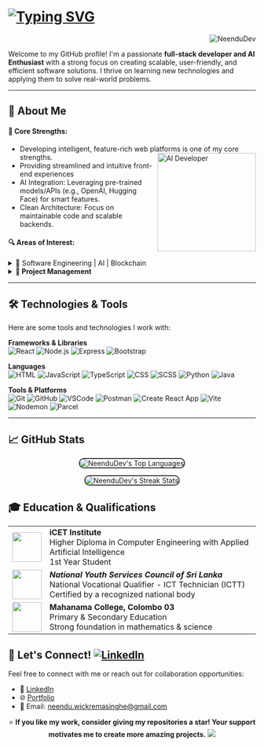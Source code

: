 # [![Typing SVG](https://readme-typing-svg.demolab.com?font=Fira+Code&size=22&pause=1000&vCenter=true&width=600&lines=%F0%9F%91%8B+Hello%2C+I'm+NeenduDev!;%F0%9F%9A%80+Full-Stack+Developer+%26+AI%2FML+Enthusiast+%F0%9F%92%A1)](https://git.io/typing-svg)
<p align="right"> 
  <img src="https://komarev.com/ghpvc/?username=NeenduDev&label=Profile%20views&color=ff0000&style=flat" alt="NeenduDev" /> 
</p>


Welcome to my GitHub profile! I'm a passionate **full-stack developer and AI Enthusiast** with a strong focus on creating scalable, user-friendly, and efficient software solutions. I thrive on learning new technologies and applying them to solve real-world problems.

---

## 🚀 About Me

 
  #### 🎯 Core Strengths: 
  - Developing intelligent, feature-rich web platforms is one of my core strengths. <img align="right" src="https://raw.githubusercontent.com/Tarikul-Islam-Anik/Animated-Fluent-Emojis/master/Emojis/People/Technologist.png" alt="AI Developer" width="200" />
  - Providing streamlined and intuitive front-end experiences
  - AI Integration: Leveraging pre-trained models/APIs (e.g., OpenAI, Hugging Face) for smart features.
  - Clean Architecture: Focus on maintainable code and scalable backends.
  
  #### 🔍  Areas of Interest:
  <details>
    <summary>🔵 Software Engineering | AI | Blockchain</summary>
    <ul>
      <li>
        Exploring modern web architectures, including Progressive Web Apps
        (PWAs) and Single Page Applications (SPAs), to build fast, installable,
        and seamless user experiences
      </li>
      <li>Investigating deep learning models for intelligent system design</li>
      <li>Exploring natural language processing techniques</li>
      <li>
       Web3/NFTs: Creating and selling NFTs, exploring blockchain platforms
      </li>
    </ul>
  </details>

  <details>
    <summary><b>🔵 Project Management</b></summary>
    <ul>
      <li>Exploring project management through leading a 3-person team in our Hackathon project</li>     
      <li>Facilitated client meetings, received requirements, directed project schedules and deliverables</li>
      <li>Experimenting with version control workflows and CI/CD strategies for smoother deployments</li>
    </ul>
  </details>
 

---

## 🛠️ Technologies & Tools

Here are some tools and technologies I work with:

**Frameworks & Libraries**  
![React](https://img.shields.io/badge/React-61DAFB?style=flat&logo=react&logoColor=000000)
![Node.js](https://img.shields.io/badge/Node.js-339933?style=flat&logo=node.js&logoColor=ffffff)
![Express](https://img.shields.io/badge/Express-000000?style=flat&logo=express&logoColor=ffffff)
![Bootstrap](https://img.shields.io/badge/Bootstrap-7952B3?style=flat&logo=bootstrap&logoColor=ffffff) 

**Languages**  
![HTML](https://img.shields.io/badge/html5-E34F26?style=flat&logo=html5&logoColor=ffffff)
![JavaScript](https://img.shields.io/badge/javascript-F7DF1E?style=flat&logo=javascript&logoColor=000000)
![TypeScript](https://img.shields.io/badge/typescript-3178C6?style=flat&logo=typescript&logoColor=ffffff)
![CSS](https://img.shields.io/badge/css3-1572B6?style=flat&logo=css3&logoColor=ffffff)
![SCSS](https://img.shields.io/badge/SCSS-CC6699?style=flat&logo=sass&logoColor=ffffff)
![Python](https://img.shields.io/badge/python-3670A0?style=flat&logo=python&logoColor=ffdd54)
![Java](https://img.shields.io/badge/java-007396?style=flat&logo=java&logoColor=ffffff)


**Tools & Platforms**  
![Git](https://img.shields.io/badge/Git-F05032?style=flat&logo=git&logoColor=ffffff)
![GitHub](https://img.shields.io/badge/GitHub-181717?style=flat&logo=github&logoColor=ffffff)
![VSCode](https://img.shields.io/badge/VS%20Code-007ACC?style=flat&logo=visual-studio-code&logoColor=ffffff)
![Postman](https://img.shields.io/badge/Postman-FF6C37?style=flat&logo=postman&logoColor=ffffff)
![Create React App](https://img.shields.io/badge/Create_React_App-09D3AC?style=flat&logo=react&logoColor=ffffff)
![Vite](https://img.shields.io/badge/Vite-646CFF?style=flat&logo=vite&logoColor=ffffff)
![Nodemon](https://img.shields.io/badge/NODEMON-%23323330.svg?style=flat&logo=nodemon&logoColor=%BBDEAD)
![Parcel](https://img.shields.io/badge/Parcel-F7B93E?style=flat\&logo=parcel\&logoColor=ffffff)

---


## 📈 GitHub Stats

<p align="center">
  <img src="https://github-readme-stats.vercel.app/api/top-langs/?username=NeenduDev&layout=compact&theme=radical&langs_count=6" alt="NeenduDev's Top Languages"  style="border-radius: 10px; border: 2px solid #333;" />
</p>

<p align="center">
  <img src="https://github-readme-streak-stats.herokuapp.com/?user=NeenduDev&theme=radical" alt="NeenduDev's Streak Stats"  style="border-radius: 10px; border: 2px solid #333;" />
</p>


<div>
  <h2>🎓 Education & Qualifications</h2>

  <div align="center">
    <table>
      <tr>
        <td align="center">
          <img
            src="https://raw.githubusercontent.com/Tarikul-Islam-Anik/Animated-Fluent-Emojis/master/Emojis/Hand gestures/Writing Hand.png"
            width="60px"
          />
        </td>
        <td>
          <strong>iCET Institute</strong><br />Higher Diploma in Computer
          Engineering with Applied Artificial Intelligence<br />1st Year Student
        </td>
      </tr>
      <tr>
        <td align="center">
          <img
            src="https://raw.githubusercontent.com/Tarikul-Islam-Anik/Animated-Fluent-Emojis/master/Emojis/Hand gestures/Victory Hand.png"
            width="60px"
          />
        </td>
        <td>
          <strong><i>National Youth Services Council of Sri Lanka</i></strong
          ><br />National Vocational Qualifier - ICT Technician (ICTT)
          <br />Certified by a recognized national body
        </td>
      </tr>
      <tr>
        <td align="center">
          <img
            src="https://raw.githubusercontent.com/Tarikul-Islam-Anik/Animated-Fluent-Emojis/master/Emojis/Hand gestures/Victory Hand.png"
            width="60px"
          />
        </td>
        <td>
          <strong>Mahanama College, Colombo 03</strong><br />Primary & Secondary
          Education<br />Strong foundation in mathematics & science
        </td>
      </tr>
    </table>
  </div>
</div>


## 🤝 Let's Connect! [![LinkedIn](https://img.shields.io/badge/LinkedIn-%230077B5.svg?logo=linkedin&logoColor=white)](https://www.linkedin.com/in/anjitha-neendu/)  

Feel free to connect with me or reach out for collaboration opportunities:

- 💼 [LinkedIn](https://www.linkedin.com/in/anjitha-neendu/) 
- 🌐 [Portfolio](https://hold-on-under-construction.NeenduDev.me/)
- 📧 Email: [neendu.wickremasinghe@gmail.com](mailto:neendu.wickremasinghe@gmail.com)



  
<p align="center"> 
  ⭐ <strong>If you like my work, consider giving my repositories a star! Your support motivates me to create more amazing projects.</strong>  
  <img src="https://capsule-render.vercel.app/api?type=waving&color=gradient&height=100&section=footer" />
</p>
